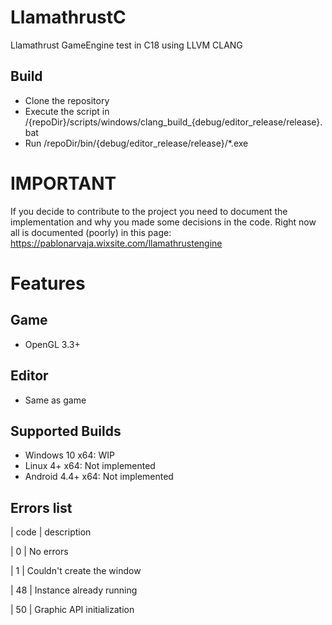 # LlamathrustC
Llamathrust GameEngine test in C18 using LLVM CLANG

## Build
- Clone the repository
- Execute the script in /{repoDir}/scripts/windows/clang_build_{debug/editor_release/release}.bat
- Run /repoDir/bin/{debug/editor_release/release}/*.exe

# IMPORTANT
If you decide to contribute to the project you need to document
the implementation and why you made some decisions in the code.
Right now all is documented (poorly) in this page:
https://pablonarvaja.wixsite.com/llamathrustengine

# Features
## Game
- OpenGL 3.3+

## Editor
- Same as game

## Supported Builds
- Windows 10 x64: WIP
- Linux 4+ x64: Not implemented
- Android 4.4+ x64: Not implemented

## Errors list
| code | description

| 0    | No errors

| 1    | Couldn't create the window

| 48   | Instance already running

| 50   | Graphic API initialization
